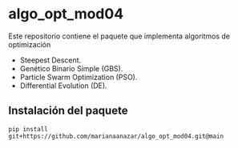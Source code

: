 # algo_opt_mod04

Este repositorio contiene el paquete que implementa algoritmos de optimización

* Steepest Descent.
* Genético Binario Simple (GBS).
* Particle Swarm Optimization (PSO).
* Differential Evolution (DE). 

## Instalación del paquete
```
pip install git+https://github.com/marianaanazar/algo_opt_mod04.git@main
```


